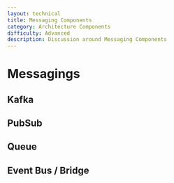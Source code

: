 ```yaml
---
layout: technical
title: Messaging Components
category: Architecture Components
difficulty: Advanced
description: Discussion around Messaging Components
---
```


# Messagings

## Kafka

## PubSub

## Queue

## Event Bus / Bridge